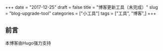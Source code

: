 +++
date = "2017-12-25"
draft = false
title = "博客更新工具（未完成）"
slug = "blog-upgrade-tool"
categories = ["小工具"]
tags = ["工具", "博客",]
+++

## 前言

本博客由Hugo强力支持
